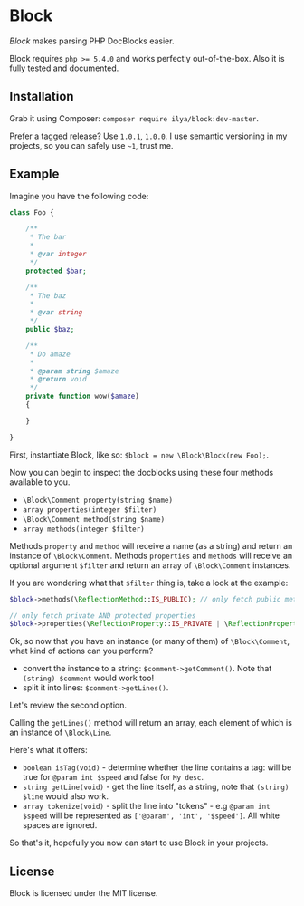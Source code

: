 # Block

*Block* makes parsing PHP DocBlocks easier.


Block requires `php >= 5.4.0` and works perfectly out-of-the-box.
Also it is fully tested and documented.

## Installation

Grab it using Composer: `composer require ilya/block:dev-master`.


Prefer a tagged release? Use `1.0.1`, `1.0.0`. I use semantic versioning in my projects, 
so you can safely use `~1`, trust me.

## Example

Imagine you have the following code:

```php
class Foo {

    /**
     * The bar
     *
     * @var integer
     */
    protected $bar;

    /**
     * The baz
     *
     * @var string
     */
    public $baz;

    /**
     * Do amaze
     *
     * @param string $amaze
     * @return void
     */
    private function wow($amaze)
    {

    }

}
```

First, instantiate Block, like so: `$block = new \Block\Block(new Foo);`.


Now you can begin to inspect the docblocks using these four methods available to you.

+ `\Block\Comment property(string $name)`
+ `array properties(integer $filter)`
+ `\Block\Comment method(string $name)`
+ `array methods(integer $filter)`

Methods `property` and `method` will receive a name (as a string) and return an instance
of `\Block\Comment`. Methods `properties` and `methods` will receive an optional argument `$filter` 
and return an array of `\Block\Comment` instances.


If you are wondering what that `$filter` thing is, take a look at the example:

```php
$block->methods(\ReflectionMethod::IS_PUBLIC); // only fetch public methods

// only fetch private AND protected properties
$block->properties(\ReflectionProperty::IS_PRIVATE | \ReflectionProperty::IS_PROTECTED);
```


Ok, so now that you have an instance (or many of them) of `\Block\Comment`, 
what kind of actions can you perform?

+ convert the instance to a string: `$comment->getComment()`. Note that `(string) $comment` would work too!
+ split it into lines: `$comment->getLines()`.

Let's review the second option.


Calling the `getLines()` method will return an array, each element of which is an instance of `\Block\Line`.


Here's what it offers:

+ `boolean isTag(void)` - determine whether the line contains a tag: will be true for `@param int $speed` and false for `My desc`. 
+ `string getLine(void)` - get the line itself, as a string, note that `(string) $line` would also work.
+ `array tokenize(void)` - split the line into "tokens" - e.g `@param int $speed` will be represented as `['@param', 'int', '$speed']`. All white spaces are ignored.

So that's it, hopefully you now can start to use Block in your projects.

## License 

Block is licensed under the MIT license.
